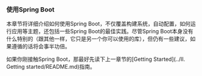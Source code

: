 ### 使用Spring Boot
本章节将详细介绍如何使用Spring Boot，不仅覆盖构建系统，自动配置，如何运行应用等主题，还包括一些Spring Boot的最佳实践。尽管Spring Boot本身没有什么特别的（跟其他一样，它只是另一个你可以使用的库），但仍有一些建议，如果遵循的话将会事半功倍。

如果你刚接触Spring Boot，那最好先读下上一章节的[Getting Started](../II. Getting started/README.md)指南。
